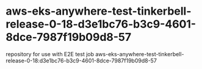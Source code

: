 # aws-eks-anywhere-test-tinkerbell-release-0-18-d3e1bc76-b3c9-4601-8dce-7987f19b09d8-57
repository for use with E2E test job aws-eks-anywhere-test-tinkerbell-release-0-18:d3e1bc76-b3c9-4601-8dce-7987f19b09d8-57
